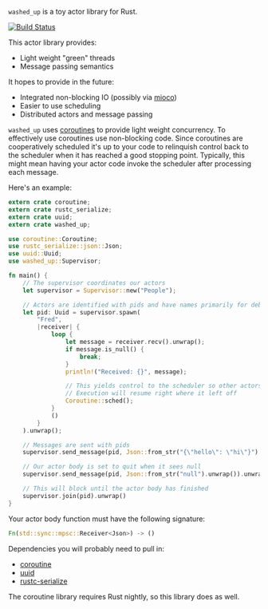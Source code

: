 `washed_up` is a toy actor library for Rust.

[![Build Status](https://travis-ci.org/mnussbaum/washed_up.svg)](https://travis-ci.org/mnussbaum/washed_up)

This actor library provides:
  * Light weight "green" threads
  * Message passing semantics

It hopes to provide in the future:
  * Integrated non-blocking IO (possibly via [mioco](https://github.com/dpc/mioco))
  * Easier to use scheduling
  * Distributed actors and message passing

`washed_up` uses [coroutines](https://github.com/rustcc/coroutine-rs) to
provide light weight concurrency. To effectively use coroutines use
non-blocking code.  Since coroutines are cooperatively scheduled it's up to
your code to relinquish control back to the scheduler when it has reached a
good stopping point. Typically, this might mean having your actor code invoke
the scheduler after processing each message.

Here's an example:

```rust
extern crate coroutine;
extern crate rustc_serialize;
extern crate uuid;
extern crate washed_up;

use coroutine::Coroutine;
use rustc_serialize::json::Json;
use uuid::Uuid;
use washed_up::Supervisor;

fn main() {
    // The supervisor coordinates our actors
    let supervisor = Supervisor::new("People");

    // Actors are identified with pids and have names primarily for debugging
    let pid: Uuid = supervisor.spawn(
        "Fred",
        |receiver| {
            loop {
                let message = receiver.recv().unwrap();
                if message.is_null() {
                    break;
                }
                println!("Received: {}", message);

                // This yields control to the scheduler so other actors can run.
                // Execution will resume right where it left off
                Coroutine::sched();
            }
            ()
        }
    ).unwrap();

    // Messages are sent with pids
    supervisor.send_message(pid, Json::from_str("{\"hello\": \"hi\"}").unwrap()).unwrap();

    // Our actor body is set to quit when it sees null
    supervisor.send_message(pid, Json::from_str("null").unwrap()).unwrap();

    // This will block until the actor body has finished
    supervisor.join(pid).unwrap()
}
```

Your actor body function must have the following signature:
```rust
Fn(std::sync::mpsc::Receiver<Json>) -> ()
```

Dependencies you will probably need to pull in:
* [coroutine](https://github.com/rustcc/coroutine-rs)
* [uuid](https://github.com/rust-lang/uuid)
* [rustc-serialize](https://github.com/rust-lang/rustc-serialize)

The coroutine library requires Rust nightly, so this library does as well.
